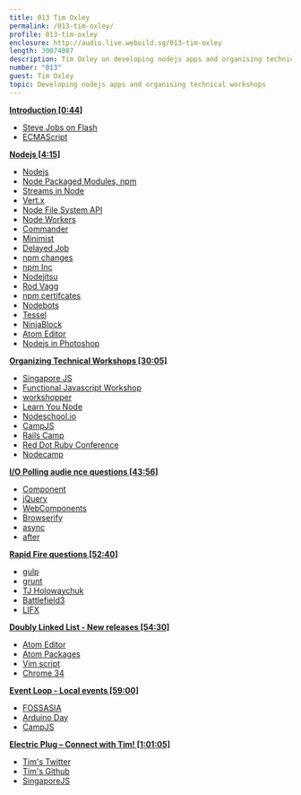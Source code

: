 ```yaml
---
title: 013 Tim Oxley
permalink: /013-tim-oxley/
profile: 013-tim-oxley
enclosure: http://audio.live.webuild.sg/013-tim-oxley
length: 30074087
description: Tim Oxley on developing nodejs apps and organising technical workshops.
number: "013"
guest: Tim Oxley
topic: Developing nodejs apps and organising technical workshops
---
```


**[Introduction [0:44]](#t=0:44)**

- [Steve Jobs on Flash](http://www.apple.com/hotnews/thoughts-on-flash/)
- [ECMAScript](http://en.wikipedia.org/wiki/ECMAScript)

**[Nodejs [4:15]](#t=4:15)**

- [Nodejs](http://nodejs.org)
- [Node Packaged Modules, npm](https://npmjs.org/)
- [Streams in Node](http://nodejs.org/api/stream.html)
- [Vert.x](http://vertx.io/)
- [Node File System API](http://nodejs.org/api/fs.html)
- [Node Workers](http://nodejs.org/api/cluster.html)
- [Commander](https://github.com/visionmedia/commander)
- [Minimist](https://github.com/substack/minimist)
- [Delayed Job](https://github.com/collectiveidea/delayed_job)
- [npm changes](http://blog.nodejs.org/2014/01/15/the-next-phase-of-node-js/)
- [npm Inc](http://www.npmjs.com/)
- [Nodejitsu](https://www.nodejitsu.com/)
- [Rod Vagg](http://r.va.gg/)
- [npm certifcates](blog.npmjs.org/post/78085451721/npms-self-signed-certificate-is-no-more)
- [Nodebots](http://nodebots.io/)
- [Tessel](https://tessel.io/)
- [NinjaBlock](http://ninjablocks.com/)
- [Atom Editor](http://atom.io)
- [Nodejs in Photoshop](http://blogs.adobe.com/photoshopdotcom/2013/09/introducing-adobe-generator-for-photoshop-cc.html)

**[Organizing Technical Workshops [30:05]](#t=30:05)**

- [Singapore JS](http://www.meetup.com/Singapore-JS/)
- [Functional Javascript Workshop](https://github.com/timoxley/functional-javascript-workshop)
- [workshopper](https://github.com/rvagg/workshopper)
- [Learn You Node](https://github.com/rvagg/learnyounode)
- [Nodeschool.io](http://nodeschool.io/)
- [CampJS](http://campjs.com)
- [Rails Camp](http://railscamps.com/)
- [Red Dot Ruby Conference](http://www.reddotrubyconf.com/)
- [Nodecamp](http://nodeconf.com/)


**[I/O Polling audie nce questions [43:56]](#t=43:56)**

- [Component](component.io)
- [jQuery](http://jquery.com/)
- [WebComponents](https://developers.google.com/events/io/sessions/318907648)
- [Browserify](http://browserify.org/)
- [async](https://github.com/caolan/async)
- [after](https://www.npmjs.org/package/after)


**[Rapid Fire questions [52:40]](#t=52:40)**

- [gulp](http://gulpjs.com/)
- [grunt](http://gruntjs.com/)
- [TJ Holowaychuk](https://github.com/visionmedia)
- [Battlefield3](http://www.battlefield.com/battlefield3)
- [LIFX](http://lifx.co/)

**[Doubly Linked List -  New releases [54:30]](#t=54:30)**

- [Atom Editor](http://atom.io)
- [Atom Packages](https://atom.io/packages)
- [Vim script](http://en.wikipedia.org/wiki/Vim_script)
- [Chrome 34](http://blog.chromium.org/2014/02/chrome-34-responsive-images-and_9316.html)

**[Event Loop - Local events [59:00]](#t=59:00)**

- [FOSSASIA](http://fossasia.org/)
- [Arduino Day](http://day.arduino.cc/)
- [CampJS](http://campjs.com)

**[Electric Plug  – Connect with Tim! [1:01:05]](#t=1:01:05)**

- [Tim's Twitter](https://twitter.com/secoif)
- [Tim's Github](https://github.com/timoxley)
- [SingaporeJS](http://www.meetup.com/Singapore-JS/)
